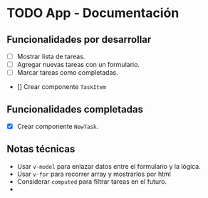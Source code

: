 # TODO App - Documentación

## Funcionalidades por desarrollar
- [ ] Mostrar lista de tareas.
- [ ] Agregar nuevas tareas con un formulario.
- [ ] Marcar tareas como completadas.
- [] Crear componente `TaskItem`


## Funcionalidades completadas
- [x] Crear componente `NewTask`.


## Notas técnicas
- Usar `v-model` para enlazar datos entre el formulario y la lógica.
- Usar `v-for` para recorrer array y mostrarlos por html
- Considerar `computed` para filtrar tareas en el futuro.
- 